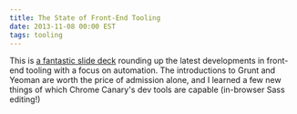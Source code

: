 ```yaml
---
title: The State of Front-End Tooling
date: 2013-11-08 00:00 EST
tags: tooling
---
```


This is [a fantastic slide deck](https://speakerdeck.com/addyosmani/automating-front-end-workflow) rounding up the latest developments in front-end tooling with a focus on automation. The introductions to Grunt and Yeoman are worth the price of admission alone, and I learned a few new things of which Chrome Canary's dev tools are capable (in-browser Sass editing!)

<!--more-->

<script async class="speakerdeck-embed" data-id="9e4370b01fb901312c650a36078c81b4" data-ratio="1.33333333333333" src="//speakerdeck.com/assets/embed.js"></script>
